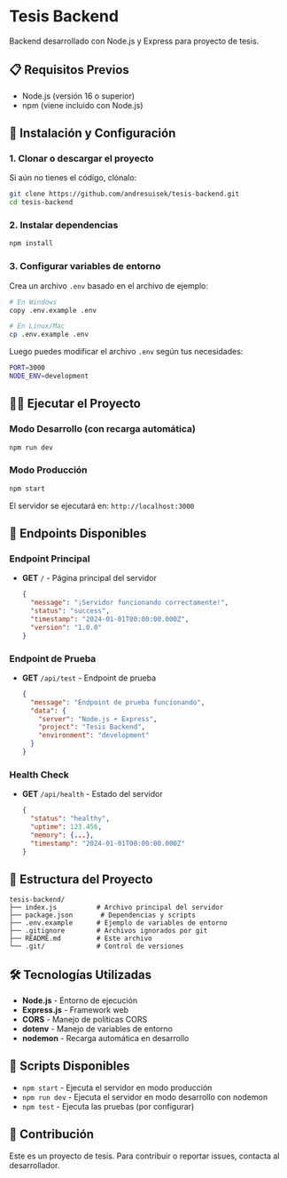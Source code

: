 # Tesis Backend

Backend desarrollado con Node.js y Express para proyecto de tesis.

## 📋 Requisitos Previos

- Node.js (versión 16 o superior)
- npm (viene incluido con Node.js)

## 🚀 Instalación y Configuración

### 1. Clonar o descargar el proyecto

Si aún no tienes el código, clónalo:

```bash
git clone https://github.com/andresuisek/tesis-backend.git
cd tesis-backend
```

### 2. Instalar dependencias

```bash
npm install
```

### 3. Configurar variables de entorno

Crea un archivo `.env` basado en el archivo de ejemplo:

```bash
# En Windows
copy .env.example .env

# En Linux/Mac
cp .env.example .env
```

Luego puedes modificar el archivo `.env` según tus necesidades:

```bash
PORT=3000
NODE_ENV=development
```

## 🏃‍♂️ Ejecutar el Proyecto

### Modo Desarrollo (con recarga automática)

```bash
npm run dev
```

### Modo Producción

```bash
npm start
```

El servidor se ejecutará en: `http://localhost:3000`

## 🧪 Endpoints Disponibles

### Endpoint Principal

- **GET** `/` - Página principal del servidor
  ```json
  {
    "message": "¡Servidor funcionando correctamente!",
    "status": "success",
    "timestamp": "2024-01-01T00:00:00.000Z",
    "version": "1.0.0"
  }
  ```

### Endpoint de Prueba

- **GET** `/api/test` - Endpoint de prueba
  ```json
  {
    "message": "Endpoint de prueba funcionando",
    "data": {
      "server": "Node.js + Express",
      "project": "Tesis Backend",
      "environment": "development"
    }
  }
  ```

### Health Check

- **GET** `/api/health` - Estado del servidor
  ```json
  {
    "status": "healthy",
    "uptime": 123.456,
    "memory": {...},
    "timestamp": "2024-01-01T00:00:00.000Z"
  }
  ```

## 📁 Estructura del Proyecto

```
tesis-backend/
├── index.js          # Archivo principal del servidor
├── package.json       # Dependencias y scripts
├── .env.example      # Ejemplo de variables de entorno
├── .gitignore        # Archivos ignorados por git
├── README.md         # Este archivo
└── .git/             # Control de versiones
```

## 🛠️ Tecnologías Utilizadas

- **Node.js** - Entorno de ejecución
- **Express.js** - Framework web
- **CORS** - Manejo de políticas CORS
- **dotenv** - Manejo de variables de entorno
- **nodemon** - Recarga automática en desarrollo

## 📝 Scripts Disponibles

- `npm start` - Ejecuta el servidor en modo producción
- `npm run dev` - Ejecuta el servidor en modo desarrollo con nodemon
- `npm test` - Ejecuta las pruebas (por configurar)

## 🤝 Contribución

Este es un proyecto de tesis. Para contribuir o reportar issues, contacta al desarrollador.
